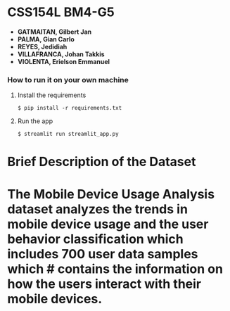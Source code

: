 # CSS154L BM4-G5

   - **GATMAITAN, Gilbert Jan**
   - **PALMA, Gian Carlo**
   - **REYES, Jedidiah**
   - **VILLAFRANCA, Johan Takkis**
   - **VIOLENTA, Erielson Emmanuel**

### How to run it on your own machine

1. Install the requirements

   ```
   $ pip install -r requirements.txt
   ```

2. Run the app

   ```
   $ streamlit run streamlit_app.py
   ```
# Brief Description of the Dataset

# The Mobile Device Usage Analysis dataset analyzes the trends in mobile device usage and the user behavior classification which includes 700 user data samples which # contains the information on how the users interact with their mobile devices.
